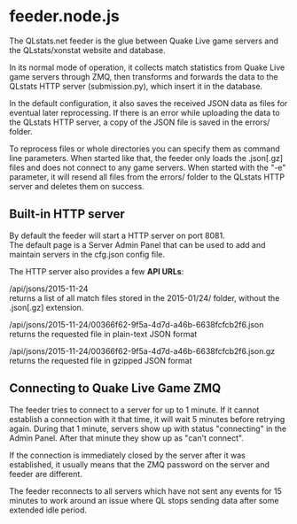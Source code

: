 ﻿feeder.node.js
===

The QLstats.net feeder is the glue between Quake Live game servers and the QLstats/xonstat website and database.

In its normal mode of operation, it collects match statistics from Quake Live game servers through ZMQ, then transforms and forwards the data to the QLstats HTTP server (submission.py), which insert it in the database.

In the default configuration, it also saves the received JSON data as files for eventual later reprocessing.
If there is an error while uploading the data to the QLstats HTTP server, a copy of the JSON file is saved in the errors/ folder.

To reprocess files or whole directories you can specify them as command line parameters. 
When started like that, the feeder only loads the .json[.gz] files and does not connect to any game servers.
When started with the "-e" parameter, it will resend all files from the errors/ folder to the QLstats HTTP server and deletes them on success.

Built-in HTTP server
---
By default the feeder will start a HTTP server on port 8081.  
The default page is a Server Admin Panel that can be used to add and maintain servers in the cfg.json config file.

The HTTP server also provides a few **API URLs**:

/api/jsons/2015-11-24  
returns a list of all match files stored in the 2015-01/24/ folder, without the .json[.gz] extension.

/api/jsons/2015-11-24/00366f62-9f5a-4d7d-a46b-6638fcfcb2f6.json  
returns the requested file in plain-text JSON format  

/api/jsons/2015-11-24/00366f62-9f5a-4d7d-a46b-6638fcfcb2f6.json.gz  
returns the requested file in gzipped JSON format

Connecting to Quake Live Game ZMQ
---
The feeder tries to connect to a server for up to 1 minute. If it cannot establish a connection with it that time, it will wait 5 minutes before retrying again.
During that 1 minute, servers show up with status "connecting" in the Admin Panel. After that minute they show up as "can't connect".

If the connection is immediately closed by the server after it was established, it usually means that the ZMQ password on the server and feeder are different.

The feeder reconnects to all servers which have not sent any events for 15 minutes to work around an issue where QL stops sending data after some extended idle period.

